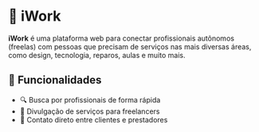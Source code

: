 # 💼 iWork

**iWork** é uma plataforma web para conectar profissionais autônomos (freelas) com pessoas que precisam de serviços nas mais diversas áreas, como design, tecnologia, reparos, aulas e muito mais.

## 🚀 Funcionalidades

- 🔍 Busca por profissionais de forma rápida
- 📢 Divulgação de serviços para freelancers
- 📩 Contato direto entre clientes e prestadores

